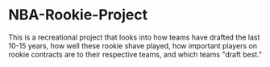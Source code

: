 # NBA-Rookie-Project

This is a recreational project that looks into how teams have drafted the last 10-15 years, how well these rookie shave played, how important players on rookie contracts are to their respective teams, and which teams "draft best."
